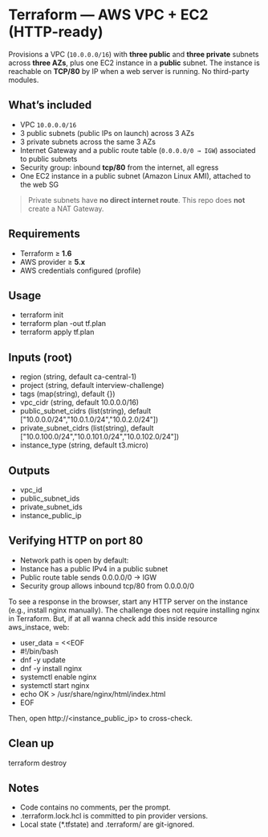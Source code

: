 # Terraform — AWS VPC + EC2 (HTTP-ready)

Provisions a VPC (`10.0.0.0/16`) with **three public** and **three private** subnets across **three AZs**, plus one EC2 instance in a **public** subnet. The instance is reachable on **TCP/80** by IP when a web server is running. No third-party modules.

## What’s included
- VPC `10.0.0.0/16`
- 3 public subnets (public IPs on launch) across 3 AZs
- 3 private subnets across the same 3 AZs
- Internet Gateway and a public route table (`0.0.0.0/0 → IGW`) associated to public subnets
- Security group: inbound **tcp/80** from the internet, all egress
- One EC2 instance in a public subnet (Amazon Linux AMI), attached to the web SG

> Private subnets have **no direct internet route**. This repo does **not** create a NAT Gateway.

## Requirements
- Terraform ≥ **1.6**
- AWS provider ≥ **5.x**
- AWS credentials configured (profile)

## Usage
- terraform init
- terraform plan -out tf.plan
- terraform apply tf.plan

## Inputs (root)
- region (string, default ca-central-1)
- project (string, default interview-challenge)
- tags (map(string), default {})
- vpc_cidr (string, default 10.0.0.0/16)
- public_subnet_cidrs (list(string), default ["10.0.0.0/24","10.0.1.0/24","10.0.2.0/24"])
- private_subnet_cidrs (list(string), default ["10.0.100.0/24","10.0.101.0/24","10.0.102.0/24"])
- instance_type (string, default t3.micro)

## Outputs
- vpc_id
- public_subnet_ids
- private_subnet_ids
- instance_public_ip

## Verifying HTTP on port 80
- Network path is open by default:
- Instance has a public IPv4 in a public subnet
- Public route table sends 0.0.0.0/0 → IGW
- Security group allows inbound tcp/80 from 0.0.0.0/0

To see a response in the browser, start any HTTP server on the instance (e.g., install nginx manually). 
The challenge does not require installing nginx in Terraform. But, if at all wanna check add this inside resource aws_instace, web:
- user_data = <<EOF
- #!/bin/bash
- dnf -y update
- dnf -y install nginx
- systemctl enable nginx
- systemctl start nginx
- echo OK > /usr/share/nginx/html/index.html
- EOF

Then, open http://<instance_public_ip> to cross-check.

## Clean up
terraform destroy

## Notes
- Code contains no comments, per the prompt.
- .terraform.lock.hcl is committed to pin provider versions.
- Local state (*.tfstate) and .terraform/ are git-ignored.
